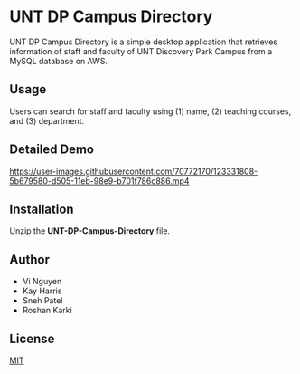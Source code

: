 # UNT DP Campus Directory

UNT DP Campus Directory is a simple desktop application that retrieves information of staff and faculty of UNT Discovery Park Campus from a MySQL database on AWS. 

## Usage 

Users can search for staff and faculty using (1) name, (2) teaching courses, and (3) department.  

## Detailed Demo

https://user-images.githubusercontent.com/70772170/123331808-5b679580-d505-11eb-98e9-b701f786c886.mp4

## Installation 

Unzip the **UNT-DP-Campus-Directory** file. 

## Author

- Vi Nguyen
- Kay Harris
- Sneh Patel
- Roshan Karki

## License 

[MIT](https://choosealicense.com/licenses/mit/) 
